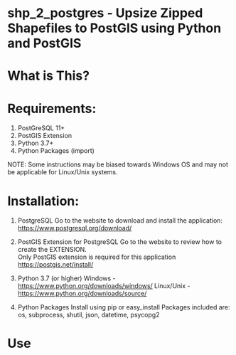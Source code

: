 # shp_2_postgres - Upsize Zipped Shapefiles to PostGIS using Python and PostGIS

# What is This?

# Requirements:
  1. PostGreSQL 11+
  2. PostGIS Extension
  3. Python 3.7+
  4. Python Packages (import)
	
NOTE: Some instructions may be biased towards Windows OS and may not be applicable for Linux/Unix systems.

# Installation:
1. PostgreSQL
	Go to the website to download and install the application: https://www.postgresql.org/download/

2. PostGIS Extension for PostgreSQL
	Go to the website to review how to create the EXTENSION.  
	Only PostGIS extension is required for this application
	https://postgis.net/install/

3. Python 3.7 (or higher)
	Windows - https://www.python.org/downloads/windows/
	Linux/Unix - https://www.python.org/downloads/source/

4. Python Packages
	Install using pip or easy_install
	Packages included are:
		os, subprocess, shutil, json, datetime, psycopg2

# Use
